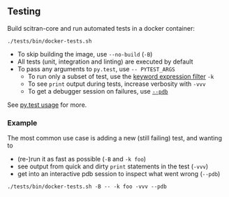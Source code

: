 ## Testing
Build scitran-core and run automated tests in a docker container:
```
./tests/bin/docker-tests.sh
```

* To skip building the image, use `--no-build` (`-B`)
* All tests (unit, integration and linting) are executed by default
* To pass any arguments to `py.test`, use `-- PYTEST_ARGS`
    * To run only a subset of test, use the [keyword expression filter](https://docs.pytest.org/en/latest/usage.html#specifying-tests-selecting-tests) `-k`
    * To see `print` output during tests, increase verbosity with `-vvv`
    * To get a debugger session on failures, use [`--pdb`](https://docs.pytest.org/en/latest/usage.html#dropping-to-pdb-python-debugger-on-failures)

See [py.test usage](https://docs.pytest.org/en/latest/usage.html) for more.

### Example
The most common use case is adding a new (still failing) test, and wanting to
* (re-)run it as fast as possible (`-B` and `-k foo`)
* see output from quick and dirty `print` statements in the test (`-vvv`)
* get into an interactive pdb session to inspect what went wrong (`--pdb`)

```
./tests/bin/docker-tests.sh -B -- -k foo -vvv --pdb
```
